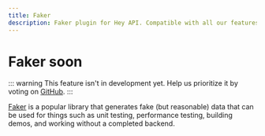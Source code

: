 ```yaml
---
title: Faker
description: Faker plugin for Hey API. Compatible with all our features.
---
```


# Faker <span data-soon>soon</span>

::: warning
This feature isn't in development yet. Help us prioritize it by voting on [GitHub](https://github.com/hey-api/openapi-ts/issues/1485).
:::

[Faker](https://fakerjs.dev/) is a popular library that generates fake (but reasonable) data that can be used for things such as unit testing, performance testing, building demos, and working without a completed backend.

<!--@include: ../../sponsorship.md-->
